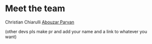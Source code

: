 # Meet the team

Christian Chiarulli
[Abouzar Parvan](https://github.com/abzcoding/)

(other devs pls make pr and add your name and a link to whatever you want)
